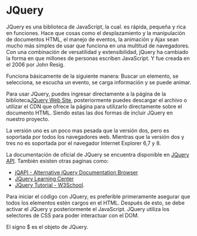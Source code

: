 # JQuery

JQuery es una biblioteca de JavaScript, la cual. es rápida, pequeña y rica en funciones. Hace que cosas como el desplazamiento y la manipulación de documentos HTML, el manejo de eventos, la animación y Ajax sean mucho más simples de usar que funciona en una multitud de navegadores. Con una combinación de versatilidad y extensibilidad, jQuery ha cambiado la forma en que millones de personas escriben JavaScript. Y fue creada en el 2006 por John Resig.

Funciona básicamente de la siguiente manera: Buscar un elemento, se selecciona, se escucha un evento, se carga información y se puede animar.

Para usar JQuery, puedes ingresar directamente a la página de la biblioteca[JQuery Web Site](https://jquery.com/), posteriormente puedes descargar el archivo o utilizar el CDN que ofrece la página para utilizarlo directamente sobre el documento HTML. Siendo estas las dos formas de incluir JQuery en nuestro proyecto.
    
La versión uno es un poco mas pesada que la versión dos, pero es soportada por todos los navegadores web. Mientras que la versión dos y tres no es soportada por el navegador Internet Explorer 6,7 y 8.
    
La documentación de oficial de JQuery se encuentra disponible en [JQuery API](https://api.jquery.com/). También existen otras paginas como: 
    
   * [jQAPI - Alternative jQuery Documentation Browser](http://jqapi.com/)
   * [JQuery Learning Center](https://learn.jquery.com/)
   * [JQuery Tutorial - W3School](https://www.w3schools.com/jquery/default.asp).
    
Para iniciar el código con JQuery, es preferible primeramente asegurar que todos los elementos estén cargos en el HTML. Después de esto, se debe activar el JQuery y posteriormente el JavaScript. JQuery utiliza los selectores de CSS para poder interactuar con el DOM.

El signo $ es el objeto de JQuery.
